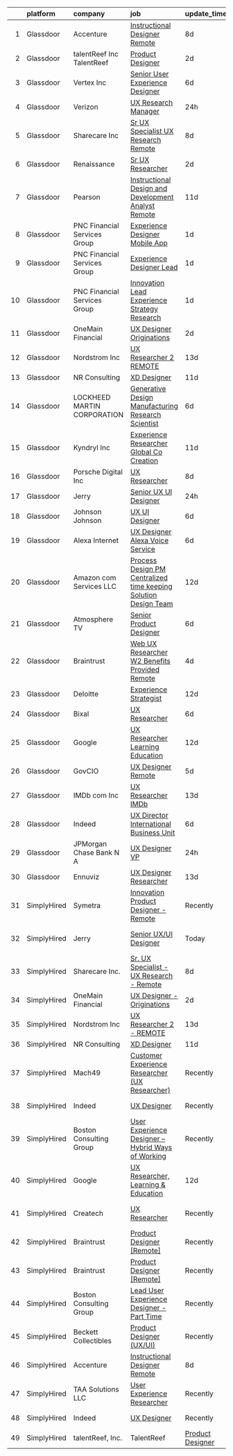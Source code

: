 

|    | platform    | company                       | job                                                                                                                                                                                                                                                                                                                                                                                                                                                                                                                                                                                                                                                                                                                                                                                                                                                                                                                                                                                                                                                                                                                                                                                                                                                                                                                                                                                                                                                                                                                                                                                                                                  | update_time   | location                   |
|---:|:------------|:------------------------------|:-------------------------------------------------------------------------------------------------------------------------------------------------------------------------------------------------------------------------------------------------------------------------------------------------------------------------------------------------------------------------------------------------------------------------------------------------------------------------------------------------------------------------------------------------------------------------------------------------------------------------------------------------------------------------------------------------------------------------------------------------------------------------------------------------------------------------------------------------------------------------------------------------------------------------------------------------------------------------------------------------------------------------------------------------------------------------------------------------------------------------------------------------------------------------------------------------------------------------------------------------------------------------------------------------------------------------------------------------------------------------------------------------------------------------------------------------------------------------------------------------------------------------------------------------------------------------------------------------------------------------------------|:--------------|:---------------------------|
|  1 | Glassdoor   | Accenture                     | [Instructional Designer Remote](https://www.glassdoor.com/partner/jobListing.htm?pos=108&ao=1136043&s=58&guid=00000181d2451c56bf988dd94c0684aa&src=GD_JOB_AD&t=SR&vt=w&cs=1_0899c371&cb=1657090153918&jobListingId=1007967472120&jrtk=3-0-1g794a74pk61r801-1g794a757i6i4800-5be2c3ef4de63b52-)                                                                                                                                                                                                                                                                                                                                                                                                                                                                                                                                                                                                                                                                                                                                                                                                                                                                                                                                                                                                                                                                                                                                                                                                                                                                                                                                       | 8d            | Remote                     |
|  2 | Glassdoor   | talentReef  Inc    TalentReef | [Product Designer](https://www.glassdoor.com/partner/jobListing.htm?pos=113&ao=1136043&s=58&guid=00000181d2451c56bf988dd94c0684aa&src=GD_JOB_AD&t=SR&vt=w&ea=1&cs=1_7e8b7b85&cb=1657090153918&jobListingId=1007979517908&jrtk=3-0-1g794a74pk61r801-1g794a757i6i4800-c9d3618b4b99e0a5-)                                                                                                                                                                                                                                                                                                                                                                                                                                                                                                                                                                                                                                                                                                                                                                                                                                                                                                                                                                                                                                                                                                                                                                                                                                                                                                                                               | 2d            | Denver, CO                 |
|  3 | Glassdoor   | Vertex  Inc                   | [Senior User Experience Designer](https://www.glassdoor.com/partner/jobListing.htm?pos=130&ao=1136043&s=58&guid=00000181d2451c56bf988dd94c0684aa&src=GD_JOB_AD&t=SR&vt=w&cs=1_240bcd1e&cb=1657090153920&jobListingId=1007971814966&jrtk=3-0-1g794a74pk61r801-1g794a757i6i4800-aab267d3576b7ca5-)                                                                                                                                                                                                                                                                                                                                                                                                                                                                                                                                                                                                                                                                                                                                                                                                                                                                                                                                                                                                                                                                                                                                                                                                                                                                                                                                     | 6d            | King of Prussia, PA        |
|  4 | Glassdoor   | Verizon                       | [UX Research Manager](https://www.glassdoor.com/partner/jobListing.htm?pos=106&ao=1110586&s=58&guid=00000181d2451c56bf988dd94c0684aa&src=GD_JOB_AD&t=SR&vt=w&cs=1_f62cc026&cb=1657090153917&jobListingId=1007985846556&cpc=56C4EA4A1A191A49&jrtk=3-0-1g794a74pk61r801-1g794a757i6i4800-74661d89c5bba42b--6NYlbfkN0BCNs6bE--Mn_ADd0RyzMq18ZUxdybwefWV8heO_C7Y98mRwJOBD1Cq6SSd-NViUSFRiYLKKGogQMV_KfYL38eCB7dYmW-VxWuVdyYZojcTYrY52Q-IFV23eV7xq5j-hvAHcp7_CrnA44KY0zJJ7h9uA0GlLtFQiJJoFjy6czjJEM2KNHd4wH8NX4OmuvgeJP6uKNyV_cBdN11Rq-BfVyFJ1ZWDXfHXtv8bZbXU2s7lNgmTQLJK2BGW7e-LWNZgpMVY77WWyyRs4A1gcpLTnmk5qi58Vp--0YTdG-8UcXB_tSUkp5q2hTIyKHlJIzuPyvdL6_vDX3iq9GQw74_QSTAYIZxxNfDDgZic2aWm7TR_LEgVXG6nLOHeoKQHJJLsmkkuWiBuyk66oBDV9DiPP_iw69wR-KT-g70jFO2eDGJDH53r80bJJXOMJGFWoBUuM_SQStAFq1lDX4jBh_IF2ELYGgXO8aP1pBNXH1MMLVFvIKPHcQOVADIUcdM84NXTaf7Qv7-bdZE7W-Aujic5VJe5i3OmRe4rAn0qdiw4Ne1y0lELcGPhedL-SMbxEj_OLEi67n-0arRC0tBX3686rFFgpjcpVQAXL88Yve1RxIFXi_ZdKanh8S9WbXpYCRH5EyHyRaGbvqH4x6MmcxDgfQTj_dYzJKtNx2fNlmsWGrAwze3gVjrzPdaZxc1I9Ar77p85-RgZLA0BuWTP9pbP4iJX32Wtcow8ERfoXdUCdv2rQbBTfnGjNrY4)                                                                                                                                                                                                                                                                                                                                                                                                                                                                                                                            | 24h           | New York, NY               |
|  5 | Glassdoor   | Sharecare Inc                 | [Sr  UX Specialist   UX Research   Remote](https://www.glassdoor.com/partner/jobListing.htm?pos=101&ao=1110586&s=58&guid=00000181d2451c56bf988dd94c0684aa&src=GD_JOB_AD&t=SR&vt=w&ea=1&cs=1_78c650a0&cb=1657090153917&jobListingId=1007966449921&cpc=70E6D4E49C80165A&jrtk=3-0-1g794a74pk61r801-1g794a757i6i4800-ff95491d9aeaf78e--6NYlbfkN0CD1hBfWsBw5DM-YDGAaMep4uvZgqlruHo5sjceRFS_Kd4jXnpZREDJtd83C4OGlwQ2RGIheH6YWp3Yr27h37aOvIyd1b-FGfgAsBbkfcOH2K300myWYzkjgRHqrBUX4cv9uMe-jU3jZPO_92XAHU2TNqw0IPnbNGVDz_qgFvTc2OSfXvyh0yn5LKXq3fRfeR1q2q_87Uv4WeedUhrTHAwxdEMfY6tskiDl8Qpni2GrknpfhsjASs8WdtKBsWzYuD-8Qt0N5pe8zDAQVOR321HfUnuPisjwGvHbw3IMzfk9YoiMD63g2y525OW7KjB8AfPRPuUiYwvzdI6_pIFg1Gw9qBEQQDmcQK7GfU7BZN2MaoKKD40PcARelVpuMspOz1GDmRjKgPsaKYzjWxEfcLId4BgrAU9QxrZuZ74SEzpn6SdhMxSxB7jxNmUwhtDBRIu2KiJGFATU8loYnDg2_RXM2LAJmxlyPNjPjo3DCJvxABVSWPXX1MOMDJs1xcq_eIxly7CBojBJe7Q1l9eJnpewpL8emOv0nbsT6w1UgdRXmUvpCj2vQqSIt-cLNcbuHuM0sOHe46zlIXMWVZYn-28AKyUp3iAYOPShM6-OpQaq06H-n37lJEVEsduVjIlMws2THDKIg3OhYw%3D%3D)                                                                                                                                                                                                                                                                                                                                                                                                                                                                                                                                                                                                      | 8d            | Atlanta, GA                |
|  6 | Glassdoor   | Renaissance                   | [Sr  UX Researcher](https://www.glassdoor.com/partner/jobListing.htm?pos=118&ao=1136043&s=58&guid=00000181d2451c56bf988dd94c0684aa&src=GD_JOB_AD&t=SR&vt=w&ea=1&cs=1_01829573&cb=1657090153919&jobListingId=1007981081148&jrtk=3-0-1g794a74pk61r801-1g794a757i6i4800-7ce5b40f6a3987e4-)                                                                                                                                                                                                                                                                                                                                                                                                                                                                                                                                                                                                                                                                                                                                                                                                                                                                                                                                                                                                                                                                                                                                                                                                                                                                                                                                              | 2d            | Remote                     |
|  7 | Glassdoor   | Pearson                       | [Instructional Design and Development Analyst  Remote ](https://www.glassdoor.com/partner/jobListing.htm?pos=124&ao=1136043&s=58&guid=00000181d2451c56bf988dd94c0684aa&src=GD_JOB_AD&t=SR&vt=w&cs=1_2d0521a2&cb=1657090153919&jobListingId=1007961604984&jrtk=3-0-1g794a74pk61r801-1g794a757i6i4800-7431c2f91655a02d-)                                                                                                                                                                                                                                                                                                                                                                                                                                                                                                                                                                                                                                                                                                                                                                                                                                                                                                                                                                                                                                                                                                                                                                                                                                                                                                               | 11d           | Elk Grove Village, IL      |
|  8 | Glassdoor   | PNC Financial Services Group  | [Experience Designer   Mobile App](https://www.glassdoor.com/partner/jobListing.htm?pos=103&ao=1110586&s=58&guid=00000181d2451c56bf988dd94c0684aa&src=GD_JOB_AD&t=SR&vt=w&cs=1_c5795261&cb=1657090153917&jobListingId=1007982588220&cpc=7F6F94E2229B3AB5&jrtk=3-0-1g794a74pk61r801-1g794a757i6i4800-68cc8588b984d398--6NYlbfkN0AMofH_6zXbiqn6xehDj89HQNfpf30LHk40Y3Yl5cZTpm-EXukPQNetNbgZyPcaSjnrLyJG9xGhiN6pcVensUROEhmMBG7ruwUuDO-3_ER7-oi202RhxDgnRm9NWBYVYuubQ-auQ_EhJGJa8tPCBiXfYspzCyP3wsAGyYVw-kFoVeUxWUMk5KoAKDYqa7VtwGVBrNZvkRYImWVCFOgc7deywGlqlMmXycNkJiQrG_lXsrObKianiHV2Ce0P2Xc-cBGe3eyle49VBlyNXuhYo26_M4Up0-HmLzYF2NT3iinomYmPnZkkTT8d_a-Zx3R2VY2HXqfDhyQFi8fd6xyRYWnKuEECD4OUgLZzfUFUD1nQBo_XJ2eRLTGeWZk1n5G7m4MTkDX9VWyCj8niJNF-3_KHiV1Muw2hSAMJukdYYQzXOakCK6l3ysdg5UUF9UFVfRMEu1wUlUOBhqBqm1kWW3Zi5n8QvRylf7NWxJs-7FPuVhiBLHEqHqx9ZeTEGozpGZZ-K2eXk8GyzXOuE4D-zvcCCvJmZYWfmxLspkSlDC6YtBnXO88VJzhnBHKrzOwwBbiF5TzVNqucrCa_DZETvpWrEEmXTkxtrJA3WsbQN5lHfECn0kQ_CF9gh7UNB8RoE_DJAXIglkzLkB1v6dV6L5EosLsuNEMDLRiZP9oAl9n02IPh6k9UKYei_-Y3DbAqDMfZhKQFD37jJRFoU5ILjfwPX8W1NuEfccok-IW-0JxoMH87U7FGS5u_KJd1_IEwlPPfdH-fKNDcI6y6U5KvLJ4WytundEChSXKkDoWBHL574fo9i9gvusYr11Lvc7jFxb1poUGiQgiu6HpDvAvYnDSDBHhJm90oDYyU39phLc4-sLBJ4i7flEKpz-SR4quGbuvcHD0cgxFYNb8BCnlMhmMI-h8U7WNyZJXKeuGcss0g7XxDLcsUnllj9qaLBQiZ80i5aVNYA8J4Wgi-JEPRKSYKqc1UpmWxKt6_keG09_cpIQ2V2_Ai71uJhpu3oIDcpCzLhdo2HrxDRF1J8JJw5mwemAL5UUQ-VD6lcUclpayjCVZLV8LOi2wA2zHyKpK6_bk9gBXtM998EYMH7M1HRniASmNHBBk-alh3gyANP1_TgYUK90sx2Af28-Otsu9d5hK4o_GJZkbtI50F9zY8AAZq2-T1hwsbcFptvN2hkWEx8JXPuiEuXWyTfcjSmeU_HaOKWs9wNOBKIRsx4W3Pw4JR)               | 1d            | Pittsburgh, PA             |
|  9 | Glassdoor   | PNC Financial Services Group  | [Experience Designer Lead](https://www.glassdoor.com/partner/jobListing.htm?pos=104&ao=1110586&s=58&guid=00000181d2451c56bf988dd94c0684aa&src=GD_JOB_AD&t=SR&vt=w&cs=1_fbf74a66&cb=1657090153917&jobListingId=1007982586273&cpc=9DC6E4D8324653EE&jrtk=3-0-1g794a74pk61r801-1g794a757i6i4800-c05c35824ecef15b--6NYlbfkN0AMofH_6zXbiqn6xehDj89HQNfpf30LHk40Y3Yl5cZTpm-EXukPQNetNbgZyPcaSjnrLyJG9xGhiEaaW6YdAPCwXAZLb78fiNsHz3Av8Uu1ZGU8a4_e9MT9wB8CFHlihswxuPdGtOJk4bHPe-RBy25D0mUiZPGp2QB8ubanZwqFbGiogZ_UkSqdBXRhSwKX9jnn8C6QUJR1zRjsd8LNLIA3Sa0m3tSFVlNZCOT4C_6M-bZLtLKeyLQTWtH58KrNbKI0IitxQ4mAFPQ5E2SmT8541rilSICQagR_Ifl7YqhZO8c2kHkuXD0cTqC5xyo1vj5HDh0RoCwGziIydURysfKSiSP2Zot4hsyUQUoxna0RjtkhqKho99z10EUb27_cXTzCz9QMlZGKp8aM-QVBHcsxsQgXvCq05cGGFAv4fb0r1srRoQNluDXIORpJcXIeyYCE2ZqB-sOuh583OxDDJ0rhs271SRY_iS2ENrXCxfTGR7qbonrfJVEtqmpYTBa7DFQ3pPxS6GGoze3onAIdpfIIKp7kwtLd33V7eF1mwHcowwcEuk0OmTepHdVRcmHa3WTDtlzjXYSsYgImVL3qlcyUxw_JJTZ008dVR4c7KSa63JjxdbK9Ztdw3NGeripaqSakccIcbVZyYRhekuQMG0dGqc2rLLickiku2fYDV-QWYdh54JJOJ0GQ8DrKNLoZXzKF75360_gD9XahMtg2jLFk_Vj5jXCVYwbXquagzJTBk7HlI8gXFfx0P4axfbUQudRChkhAIAjd-GZzynGlKX81-lRJAcrJToZ97-7y_AzW9hyO50P2IfcFQb9xOUPK2VV6UlIIcIEJ0x2ASYQQNjI_R6twPdI4GYdu3Bdpxks8CBTkXoQyDjvPpoZO4iGB38_xa5_fs4cBIogGcvT3B5uP0zjQ6pKytr8BAAvl4n5dI4d3lXzS8uuo7zO_axMoCkR4ekGw4ZVhR-E69QW7MUcikcS-bs0HkwgWq8t0CYXHz0Bbn3NRS1K9_sULp8NY7kPHJqkNja-aOUlxAIUoUqJzOlpds4s4wkqbPlEsKVybhoZ2N_38qElTPN6QFJlJRXPGymjL61hs4bIZ7AZjHttI5s09tM38yxY9OVtKc_AT9WiAtRBH0PFeuUsgDBapXh1CV-RT03uSXKlinRVghEIQ_Ue1cENq5dnSncgOtfhMuDRN0C7pniPhuxeCbjyvN0o%3D)                                         | 1d            | Pittsburgh, PA             |
| 10 | Glassdoor   | PNC Financial Services Group  | [Innovation Lead  Experience Strategy Research ](https://www.glassdoor.com/partner/jobListing.htm?pos=105&ao=1110586&s=58&guid=00000181d2451c56bf988dd94c0684aa&src=GD_JOB_AD&t=SR&vt=w&cs=1_dbbf3035&cb=1657090153917&jobListingId=1007982585952&cpc=149B3D5996025BBA&jrtk=3-0-1g794a74pk61r801-1g794a757i6i4800-d203bae6f377cd11--6NYlbfkN0AMofH_6zXbiqn6xehDj89HQNfpf30LHk40Y3Yl5cZTpm-EXukPQNet_K9MQV9Co4x1KzDJDhccgStxrsNe1OrK0eklgBWt5Z9JXu6z5DCKkKJPfxwRTRRpCNQxa5pnS9g5SUBKr1LVQSpDa9x9uPyve-BCCEXGFNRbWTx6ZrXjPzMQqh6JMKR8iktkRXAzRydUfXxYsPxYyXyoUouNoldsfx1l18Tn6BgEcLs1xBTjjcrtDDvSdTlEi1dyGeY3yxxKj1POGB_SRS8i61vD8NwhVw8swes2GQRI3cJXN474-nKe0-sjHnN73uJ7wnrOvG6JOGa-APTD-ZH0JGi60I3ojwiJcQ7qZRDCDxVUhoPEF1c1UM49v9XrpRvvnq1C2aBB1wlReMLeXiumdyGeksA4o74l9ChR_frpmYgTVaUUSfGPygp9O9o_s63v2JVXLwwCIDaS_XTpqXLJQQAoP5WGOcmX8Seb5eIJd5zv7V4vbX1Pa49gbSOSEf97hV4mkWmgXgSJFMVFDQS4ztc4blUSoGx9__iV4ekmEohCfFSjB6_VsPZ8DFSD6RBxnMRitR_E6w6V2g0zaD-NAM4WugzU6_yF8Ic8UiUagU8AFRQ0F8aLb90zXoLtDEWVERTWeDR77KwJQJSaC4bc85rzTT0IMNP8qp3E5V79KEGtzlpuxjMK6tJ-SYfyfH9JKi-JfUKF5NpgXpsdOu-CdFnzbYPN2LCXfEPFpgrxWpECNXWoMvdgVXHIvwTuxDEBfQIsQuM0lmDu612L2M5H91vFzt4OULeqDTyGbexVUgpjxoS0YhEqj2iiTIZcEMR5BB75JhzqCMziPRhnDVNpG-Qtvv--LteD5pOtrwxKrRylyO7edJIFEgpDbXQMxeTyfWJ8QRJX6qqJJPB_tKkSjUCJwck3mZqqESvXK4DyYUhi6Ac-SmeX-WnF8CBc7qb8hKRyGLkJn1Ylz3LBwX_5usdRdeqkrcnZPdVcJaa7yOUEbdg6vcD8O51LlzLqHTE9JSmrNbT4D1pnSJ2gWjY9ffAYtVCvn4JoZ4IKGxjfkIfUCYwhI9NIrCUHQldWZFJpJmU3sgWpVBvW29u_c2rpYsuxIEQ8P6Vfjm40lyr_YYGSQVnVvSZtQ8H7w4SnYSKUMRH_HsrVFqoPk69632jcdRKbbshfXw4iVVhAe83yDhtTOY2kcHvWzJzOeoY0JAEwPSRbgo1VJXsK7tQCOXyPd-eZwNMg) | 1d            | Dallas, TX                 |
| 11 | Glassdoor   | OneMain Financial             | [UX Designer   Originations](https://www.glassdoor.com/partner/jobListing.htm?pos=102&ao=1110586&s=58&guid=00000181d2451c56bf988dd94c0684aa&src=GD_JOB_AD&t=SR&vt=w&cs=1_93ff4cb1&cb=1657090153917&jobListingId=1007980703903&cpc=E521981D00147CE2&jrtk=3-0-1g794a74pk61r801-1g794a757i6i4800-86b9df97455070f0--6NYlbfkN0Bjlu5n-gv5HO0Uw8oUWkLCzq7-4ueCq4bqHo-b0jTNgEo79qTxKEF1eiLEZ0uE3qfL9Ia5HwWSp79IjZ0NITJAnm2cF4aVz4alM0_d68pOvfQtBvJTv5gmiA074mvypa7u7keekADVDJxJRtj4rIS2C9_yIqc91-TfeTNdrD9Un2kka7YB9LgDNzOe7ys7kHzZ0lsC0F3XRp3WVy6P_g05MjVn3nVZnBSU15DbXA-WFhPkOK0ZcXrRVJIueF0rmUKGmhDcSv8Hwbz85H6E1L6arSyhVgI_7jdSazZn37vdc4wY82cTNbY3xS0RbqK8OYf5CMT-B5OEsvvBljpjg_np7R8rQR9pnRCbhSsRGbzLBp2JgWYQZ0xN0dfq9NPdieZq1s7EEF9wyvuCQKq8LuLoo0cnXc72kB8kXRL9Q4vlULYVAfZ4XogQnd1RfwDHyjQkT9lIr-WwMQ%3D%3D)                                                                                                                                                                                                                                                                                                                                                                                                                                                                                                                                                                                                                                                                                                                                                                                                                         | 2d            | New York, NY               |
| 12 | Glassdoor   | Nordstrom Inc                 | [UX Researcher 2   REMOTE](https://www.glassdoor.com/partner/jobListing.htm?pos=111&ao=1136043&s=58&guid=00000181d2451c56bf988dd94c0684aa&src=GD_JOB_AD&t=SR&vt=w&cs=1_c93d9f9f&cb=1657090153918&jobListingId=1007957153362&jrtk=3-0-1g794a74pk61r801-1g794a757i6i4800-608155c439d6817a-)                                                                                                                                                                                                                                                                                                                                                                                                                                                                                                                                                                                                                                                                                                                                                                                                                                                                                                                                                                                                                                                                                                                                                                                                                                                                                                                                            | 13d           | Seattle, WA                |
| 13 | Glassdoor   | NR Consulting                 | [XD Designer](https://www.glassdoor.com/partner/jobListing.htm?pos=109&ao=1136043&s=58&guid=00000181d2451c56bf988dd94c0684aa&src=GD_JOB_AD&t=SR&vt=w&ea=1&cs=1_d8a8f545&cb=1657090153918&jobListingId=1007962200876&jrtk=3-0-1g794a74pk61r801-1g794a757i6i4800-37fe6b4c132875a9-)                                                                                                                                                                                                                                                                                                                                                                                                                                                                                                                                                                                                                                                                                                                                                                                                                                                                                                                                                                                                                                                                                                                                                                                                                                                                                                                                                    | 11d           | Remote                     |
| 14 | Glassdoor   | LOCKHEED MARTIN CORPORATION   | [Generative Design   Manufacturing Research Scientist](https://www.glassdoor.com/partner/jobListing.htm?pos=123&ao=1136043&s=58&guid=00000181d2451c56bf988dd94c0684aa&src=GD_JOB_AD&t=SR&vt=w&cs=1_95b4f829&cb=1657090153919&jobListingId=1007971993276&jrtk=3-0-1g794a74pk61r801-1g794a757i6i4800-5830dfb3cb1cb712-)                                                                                                                                                                                                                                                                                                                                                                                                                                                                                                                                                                                                                                                                                                                                                                                                                                                                                                                                                                                                                                                                                                                                                                                                                                                                                                                | 6d            | Billerica, MA              |
| 15 | Glassdoor   | Kyndryl  Inc                  | [Experience Researcher  Global Co Creation](https://www.glassdoor.com/partner/jobListing.htm?pos=119&ao=1136043&s=58&guid=00000181d2451c56bf988dd94c0684aa&src=GD_JOB_AD&t=SR&vt=w&cs=1_7d085157&cb=1657090153919&jobListingId=1007961232788&jrtk=3-0-1g794a74pk61r801-1g794a757i6i4800-93d3dd57df610c06-)                                                                                                                                                                                                                                                                                                                                                                                                                                                                                                                                                                                                                                                                                                                                                                                                                                                                                                                                                                                                                                                                                                                                                                                                                                                                                                                           | 11d           | Austin, TX                 |
| 16 | Glassdoor   | Porsche Digital Inc           | [UX Researcher](https://www.glassdoor.com/partner/jobListing.htm?pos=129&ao=1136043&s=58&guid=00000181d2451c56bf988dd94c0684aa&src=GD_JOB_AD&t=SR&vt=w&cs=1_57df1cc8&cb=1657090153920&jobListingId=1007965384726&jrtk=3-0-1g794a74pk61r801-1g794a757i6i4800-1bfb70a52c92c339-)                                                                                                                                                                                                                                                                                                                                                                                                                                                                                                                                                                                                                                                                                                                                                                                                                                                                                                                                                                                                                                                                                                                                                                                                                                                                                                                                                       | 8d            | Atlanta, GA                |
| 17 | Glassdoor   | Jerry                         | [Senior UX UI Designer](https://www.glassdoor.com/partner/jobListing.htm?pos=125&ao=1136043&s=58&guid=00000181d2451c56bf988dd94c0684aa&src=GD_JOB_AD&t=SR&vt=w&ea=1&cs=1_8a885825&cb=1657090153919&jobListingId=1007985272322&jrtk=3-0-1g794a74pk61r801-1g794a757i6i4800-2ce4b0ce3ae51f10-)                                                                                                                                                                                                                                                                                                                                                                                                                                                                                                                                                                                                                                                                                                                                                                                                                                                                                                                                                                                                                                                                                                                                                                                                                                                                                                                                          | 24h           | Illinois                   |
| 18 | Glassdoor   | Johnson   Johnson             | [UX UI Designer](https://www.glassdoor.com/partner/jobListing.htm?pos=110&ao=1136043&s=58&guid=00000181d2451c56bf988dd94c0684aa&src=GD_JOB_AD&t=SR&vt=w&cs=1_55fcffba&cb=1657090153918&jobListingId=1007971810251&jrtk=3-0-1g794a74pk61r801-1g794a757i6i4800-fcb3b0239c2331a4-)                                                                                                                                                                                                                                                                                                                                                                                                                                                                                                                                                                                                                                                                                                                                                                                                                                                                                                                                                                                                                                                                                                                                                                                                                                                                                                                                                      | 6d            | Raritan, NJ                |
| 19 | Glassdoor   | Alexa Internet                | [UX Designer  Alexa Voice Service](https://www.glassdoor.com/partner/jobListing.htm?pos=117&ao=1136043&s=58&guid=00000181d2451c56bf988dd94c0684aa&src=GD_JOB_AD&t=SR&vt=w&cs=1_4a3528a0&cb=1657090153919&jobListingId=1007971271477&jrtk=3-0-1g794a74pk61r801-1g794a757i6i4800-d84fdd267fe290b3-)                                                                                                                                                                                                                                                                                                                                                                                                                                                                                                                                                                                                                                                                                                                                                                                                                                                                                                                                                                                                                                                                                                                                                                                                                                                                                                                                    | 6d            | Remote                     |
| 20 | Glassdoor   | Amazon com Services LLC       | [Process Design PM  Centralized time keeping   Solution Design Team](https://www.glassdoor.com/partner/jobListing.htm?pos=128&ao=1136043&s=58&guid=00000181d2451c56bf988dd94c0684aa&src=GD_JOB_AD&t=SR&vt=w&cs=1_93b14526&cb=1657090153920&jobListingId=1007959959158&jrtk=3-0-1g794a74pk61r801-1g794a757i6i4800-0d5574eeed0b1027-)                                                                                                                                                                                                                                                                                                                                                                                                                                                                                                                                                                                                                                                                                                                                                                                                                                                                                                                                                                                                                                                                                                                                                                                                                                                                                                  | 12d           | Seattle, WA                |
| 21 | Glassdoor   | Atmosphere TV                 | [Senior Product Designer](https://www.glassdoor.com/partner/jobListing.htm?pos=121&ao=1136043&s=58&guid=00000181d2451c56bf988dd94c0684aa&src=GD_JOB_AD&t=SR&vt=w&ea=1&cs=1_0c0d578f&cb=1657090153919&jobListingId=1007971103836&jrtk=3-0-1g794a74pk61r801-1g794a757i6i4800-5db955346cf1d19a-)                                                                                                                                                                                                                                                                                                                                                                                                                                                                                                                                                                                                                                                                                                                                                                                                                                                                                                                                                                                                                                                                                                                                                                                                                                                                                                                                        | 6d            | Austin, TX                 |
| 22 | Glassdoor   | Braintrust                    | [Web UX Researcher    W2   Benefits Provided    Remote ](https://www.glassdoor.com/partner/jobListing.htm?pos=114&ao=1136043&s=58&guid=00000181d2451c56bf988dd94c0684aa&src=GD_JOB_AD&t=SR&vt=w&cs=1_c85e3ea8&cb=1657090153918&jobListingId=1007977522233&jrtk=3-0-1g794a74pk61r801-1g794a757i6i4800-c5330b095f7f7454-)                                                                                                                                                                                                                                                                                                                                                                                                                                                                                                                                                                                                                                                                                                                                                                                                                                                                                                                                                                                                                                                                                                                                                                                                                                                                                                              | 4d            | San Francisco, CA          |
| 23 | Glassdoor   | Deloitte                      | [Experience Strategist](https://www.glassdoor.com/partner/jobListing.htm?pos=126&ao=1136043&s=58&guid=00000181d2451c56bf988dd94c0684aa&src=GD_JOB_AD&t=SR&vt=w&cs=1_dc447683&cb=1657090153920&jobListingId=1007958459453&jrtk=3-0-1g794a74pk61r801-1g794a757i6i4800-90b21840f0137d89-)                                                                                                                                                                                                                                                                                                                                                                                                                                                                                                                                                                                                                                                                                                                                                                                                                                                                                                                                                                                                                                                                                                                                                                                                                                                                                                                                               | 12d           | Seattle, WA                |
| 24 | Glassdoor   | Bixal                         | [UX Researcher](https://www.glassdoor.com/partner/jobListing.htm?pos=127&ao=1136043&s=58&guid=00000181d2451c56bf988dd94c0684aa&src=GD_JOB_AD&t=SR&vt=w&cs=1_c414c25d&cb=1657090153920&jobListingId=1007971191748&jrtk=3-0-1g794a74pk61r801-1g794a757i6i4800-ceca15e579803118-)                                                                                                                                                                                                                                                                                                                                                                                                                                                                                                                                                                                                                                                                                                                                                                                                                                                                                                                                                                                                                                                                                                                                                                                                                                                                                                                                                       | 6d            | Remote                     |
| 25 | Glassdoor   | Google                        | [UX Researcher  Learning   Education](https://www.glassdoor.com/partner/jobListing.htm?pos=115&ao=1136043&s=58&guid=00000181d2451c56bf988dd94c0684aa&src=GD_JOB_AD&t=SR&vt=w&cs=1_af68413b&cb=1657090153918&jobListingId=1007959780547&jrtk=3-0-1g794a74pk61r801-1g794a757i6i4800-df1c80ee7936e630-)                                                                                                                                                                                                                                                                                                                                                                                                                                                                                                                                                                                                                                                                                                                                                                                                                                                                                                                                                                                                                                                                                                                                                                                                                                                                                                                                 | 12d           | San Francisco, CA          |
| 26 | Glassdoor   | GovCIO                        | [UX Designer  Remote ](https://www.glassdoor.com/partner/jobListing.htm?pos=116&ao=1136043&s=58&guid=00000181d2451c56bf988dd94c0684aa&src=GD_JOB_AD&t=SR&vt=w&cs=1_b6a571fe&cb=1657090153919&jobListingId=1007973829127&jrtk=3-0-1g794a74pk61r801-1g794a757i6i4800-3c3a8742c6bc3871-)                                                                                                                                                                                                                                                                                                                                                                                                                                                                                                                                                                                                                                                                                                                                                                                                                                                                                                                                                                                                                                                                                                                                                                                                                                                                                                                                                | 5d            | Remote                     |
| 27 | Glassdoor   | IMDb com  Inc                 | [UX Researcher  IMDb](https://www.glassdoor.com/partner/jobListing.htm?pos=120&ao=1136043&s=58&guid=00000181d2451c56bf988dd94c0684aa&src=GD_JOB_AD&t=SR&vt=w&cs=1_a6e9e990&cb=1657090153919&jobListingId=1007957418675&jrtk=3-0-1g794a74pk61r801-1g794a757i6i4800-c268364bb23a3570-)                                                                                                                                                                                                                                                                                                                                                                                                                                                                                                                                                                                                                                                                                                                                                                                                                                                                                                                                                                                                                                                                                                                                                                                                                                                                                                                                                 | 13d           | Remote                     |
| 28 | Glassdoor   | Indeed                        | [UX Director   International Business Unit](https://www.glassdoor.com/partner/jobListing.htm?pos=107&ao=1110586&s=58&guid=00000181d2451c56bf988dd94c0684aa&src=GD_JOB_AD&t=SR&vt=w&cs=1_53ca22c3&cb=1657090153918&jobListingId=1007971205893&cpc=8795CF9063CD573D&jrtk=3-0-1g794a74pk61r801-1g794a757i6i4800-8bdda3467dc467eb--6NYlbfkN0CiRNM7CVr8YueLFKlzwbFWI0o7IjV438l4sVrvKZ0flpURU_mqoI8E88RAJZx1_nToDFyAHICBRXysA2QPrqnmdYMjauVfVm-aXzBipg7d0uLKOPw3sWUpNXv1jrlnDln_8TO8QbrxYzd69lSsEXtW-RzE3jUWACSKSpZXC7yQgZA1Ts5SMnldfVaA-hfJpdS3cBfOdRO-4xHO4Q8qf75PjoGicWuJfwIPw0LZDNe7XU1W6AqUfxNAJuyxhoYEncszIOdzQco17BBDsQFqL-0Kbm4lcaZa94qSTqYNFTTurjzQ_4IT3QMVo0FwM4xrdYBaYrJg6ltEF4InFouP5WxmypXfDvdGjT4Jt11KDpL93aPNdJyWqjtkAWxZxsGGWv6v2ou3JFuauUKNHuYPk79bVmL3n8Lsu9CxFu_rkbt3ITpS6EKgQiJHyRqTa3QwuUsP4b170Kqr4FLYbg43W0bmImXzCZom2DgFpwf36ivpseEyTHZLg_wiZd2J5psxKvShaO5NX850RUTxyRWWblfv)                                                                                                                                                                                                                                                                                                                                                                                                                                                                                                                                                                                                                                                                                                                                      | 6d            | Austin, TX                 |
| 29 | Glassdoor   | JPMorgan Chase Bank  N A      | [UX Designer  VP](https://www.glassdoor.com/partner/jobListing.htm?pos=112&ao=1136043&s=58&guid=00000181d2451c56bf988dd94c0684aa&src=GD_JOB_AD&t=SR&vt=w&cs=1_0f2d8339&cb=1657090153918&jobListingId=1007986250091&jrtk=3-0-1g794a74pk61r801-1g794a757i6i4800-8f8bdca42a820949-)                                                                                                                                                                                                                                                                                                                                                                                                                                                                                                                                                                                                                                                                                                                                                                                                                                                                                                                                                                                                                                                                                                                                                                                                                                                                                                                                                     | 24h           | Columbus, OH               |
| 30 | Glassdoor   | Ennuviz                       | [UX Designer   Researcher](https://www.glassdoor.com/partner/jobListing.htm?pos=122&ao=1136043&s=58&guid=00000181d2451c56bf988dd94c0684aa&src=GD_JOB_AD&t=SR&vt=w&cs=1_10a75416&cb=1657090153919&jobListingId=1007957202460&jrtk=3-0-1g794a74pk61r801-1g794a757i6i4800-bb8b6090dc9e4108-)                                                                                                                                                                                                                                                                                                                                                                                                                                                                                                                                                                                                                                                                                                                                                                                                                                                                                                                                                                                                                                                                                                                                                                                                                                                                                                                                            | 13d           | New York, NY               |
| 31 | SimplyHired | Symetra                       | [Innovation Product Designer - Remote](https://www.simplyhired.com/job/hSkWjaWMYgFhCFQx-vz3tfIowyPuP4lujgWiB5HyDVHP--PC0XA9tQ?q=generative+designer)                                                                                                                                                                                                                                                                                                                                                                                                                                                                                                                                                                                                                                                                                                                                                                                                                                                                                                                                                                                                                                                                                                                                                                                                                                                                                                                                                                                                                                                                                 | Recently      | Bellevue, WA               |
| 32 | SimplyHired | Jerry                         | [Senior UX/UI Designer](https://www.simplyhired.com/job/U2KKkrM_gCpBIMG4vBqBmxaXD3iGUIwB2BglC-Gvk2OUqJTF2ZEZXQ?q=generative+designer)                                                                                                                                                                                                                                                                                                                                                                                                                                                                                                                                                                                                                                                                                                                                                                                                                                                                                                                                                                                                                                                                                                                                                                                                                                                                                                                                                                                                                                                                                                | Today         | New York, NY +11 locations |
| 33 | SimplyHired | Sharecare Inc.                | [Sr. UX Specialist - UX Research - Remote](https://www.simplyhired.com/job/yAXt4bmQ8xuHM9-XoGMSvIshFuvl9QBMranrz7qLOKTM0oYizHKPlg?q=generative+designer)                                                                                                                                                                                                                                                                                                                                                                                                                                                                                                                                                                                                                                                                                                                                                                                                                                                                                                                                                                                                                                                                                                                                                                                                                                                                                                                                                                                                                                                                             | 8d            | Atlanta, GA                |
| 34 | SimplyHired | OneMain Financial             | [UX Designer - Originations](https://www.simplyhired.com/job/4yLUuNouaWp3kbcCnG3MlvmakIEbk4feM39gKP_3zfeS8dKdwILzIQ?q=generative+designer)                                                                                                                                                                                                                                                                                                                                                                                                                                                                                                                                                                                                                                                                                                                                                                                                                                                                                                                                                                                                                                                                                                                                                                                                                                                                                                                                                                                                                                                                                           | 2d            | Evansville, IN             |
| 35 | SimplyHired | Nordstrom Inc                 | [UX Researcher 2 - REMOTE](https://www.simplyhired.com/job/6lwKITcTEPLMJdWVLA0p2KF-JUCKp7WKk0hyeGG-pjZ4y10DKZolYg?q=generative+designer)                                                                                                                                                                                                                                                                                                                                                                                                                                                                                                                                                                                                                                                                                                                                                                                                                                                                                                                                                                                                                                                                                                                                                                                                                                                                                                                                                                                                                                                                                             | 13d           | Seattle, WA +5 locations   |
| 36 | SimplyHired | NR Consulting                 | [XD Designer](https://www.simplyhired.com/job/P6myDGETgTQaOZ6DR-q1K3YtrEX8D3XfV62ZDDaajMYUd6aqPtn21w?q=generative+designer)                                                                                                                                                                                                                                                                                                                                                                                                                                                                                                                                                                                                                                                                                                                                                                                                                                                                                                                                                                                                                                                                                                                                                                                                                                                                                                                                                                                                                                                                                                          | 11d           | Remote                     |
| 37 | SimplyHired | Mach49                        | [Customer Experience Researcher (UX Researcher)](https://www.simplyhired.com/job/gqc9Ocab-denE9zg_FBaTShyzapkVQXgcFJ-vcQ1KVfTZeOjGs_qOA?q=generative+designer)                                                                                                                                                                                                                                                                                                                                                                                                                                                                                                                                                                                                                                                                                                                                                                                                                                                                                                                                                                                                                                                                                                                                                                                                                                                                                                                                                                                                                                                                       | Recently      | Boston, MA                 |
| 38 | SimplyHired | Indeed                        | [UX Designer](https://www.simplyhired.com/job/7GiZIE7D3Vdy_WwQaWJKRxT3iPyT6Rqzli4Zo5eTP3IEz4tsOt1bKA?q=generative+designer)                                                                                                                                                                                                                                                                                                                                                                                                                                                                                                                                                                                                                                                                                                                                                                                                                                                                                                                                                                                                                                                                                                                                                                                                                                                                                                                                                                                                                                                                                                          | Recently      | United States              |
| 39 | SimplyHired | Boston Consulting Group       | [User Experience Designer – Hybrid Ways of Working](https://www.simplyhired.com/job/nHgr8aihvwAhROGC8SIe3MfXuyJ4e9HgwuObP2g4WtKN4paXHhqDDQ?q=generative+designer)                                                                                                                                                                                                                                                                                                                                                                                                                                                                                                                                                                                                                                                                                                                                                                                                                                                                                                                                                                                                                                                                                                                                                                                                                                                                                                                                                                                                                                                                    | Recently      | Boston, MA                 |
| 40 | SimplyHired | Google                        | [UX Researcher, Learning & Education](https://www.simplyhired.com/job/WGCSVKpQGbUMUJM-_ZKn_88_lb6_wQ3quIe5_IBj1DVzS_pd-OSyog?q=generative+designer)                                                                                                                                                                                                                                                                                                                                                                                                                                                                                                                                                                                                                                                                                                                                                                                                                                                                                                                                                                                                                                                                                                                                                                                                                                                                                                                                                                                                                                                                                  | 12d           | San Francisco, CA          |
| 41 | SimplyHired | Createch                      | [UX Researcher](https://www.simplyhired.com/job/i7kHaMs_t4HJbJlYlCbNzuzUNip4IiMfa1iEYNfuICNgoGdDox8jZA?q=generative+designer)                                                                                                                                                                                                                                                                                                                                                                                                                                                                                                                                                                                                                                                                                                                                                                                                                                                                                                                                                                                                                                                                                                                                                                                                                                                                                                                                                                                                                                                                                                        | Recently      | San Francisco, CA          |
| 42 | SimplyHired | Braintrust                    | [Product Designer [Remote]](https://www.simplyhired.com/job/n0s14HmHIAc4yHdoiwePOdLUx8nD2fVSRS4CgWY5fARcLZkJL1p8rw?q=generative+designer)                                                                                                                                                                                                                                                                                                                                                                                                                                                                                                                                                                                                                                                                                                                                                                                                                                                                                                                                                                                                                                                                                                                                                                                                                                                                                                                                                                                                                                                                                            | Recently      | New York, NY               |
| 43 | SimplyHired | Braintrust                    | [Product Designer [Remote]](https://www.simplyhired.com/job/TlICd5XP78EmcV9sHRkyx_msTxo2GpZZqXJTmX6nRWX-ph9csq2xjQ?q=generative+designer)                                                                                                                                                                                                                                                                                                                                                                                                                                                                                                                                                                                                                                                                                                                                                                                                                                                                                                                                                                                                                                                                                                                                                                                                                                                                                                                                                                                                                                                                                            | Recently      | San Francisco, CA          |
| 44 | SimplyHired | Boston Consulting Group       | [Lead User Experience Designer - Part Time](https://www.simplyhired.com/job/gYjUeld-lwSGizzANfpAXPMQqi2bVP1O38mRkZ0wSHIf9-ROYcUZ2g?q=generative+designer)                                                                                                                                                                                                                                                                                                                                                                                                                                                                                                                                                                                                                                                                                                                                                                                                                                                                                                                                                                                                                                                                                                                                                                                                                                                                                                                                                                                                                                                                            | Recently      | Boston, MA                 |
| 45 | SimplyHired | Beckett Collectibles          | [Product Designer (UX/UI)](https://www.simplyhired.com/job/gy0rLbkSdqKpBWtXfq3UwAEy9l89FRalzI2T5vH_cVb3ernBWBwUVg?q=generative+designer)                                                                                                                                                                                                                                                                                                                                                                                                                                                                                                                                                                                                                                                                                                                                                                                                                                                                                                                                                                                                                                                                                                                                                                                                                                                                                                                                                                                                                                                                                             | Recently      | Remote                     |
| 46 | SimplyHired | Accenture                     | [Instructional Designer Remote](https://www.simplyhired.com/job/hr8ncoKfleUGVuo--GGLtxtufm9lBPA3q1EeawLyF1PXiiCen_poQw?q=generative+designer)                                                                                                                                                                                                                                                                                                                                                                                                                                                                                                                                                                                                                                                                                                                                                                                                                                                                                                                                                                                                                                                                                                                                                                                                                                                                                                                                                                                                                                                                                        | 8d            | Remote                     |
| 47 | SimplyHired | TAA Solutions LLC             | [User Experience Researcher](https://www.simplyhired.com/job/wjoRPGlrDeWkwlRaEqq_Gym5MqB4Ek7dmQOcEA4GA9mm5VlldUhxnQ?q=generative+designer)                                                                                                                                                                                                                                                                                                                                                                                                                                                                                                                                                                                                                                                                                                                                                                                                                                                                                                                                                                                                                                                                                                                                                                                                                                                                                                                                                                                                                                                                                           | Recently      | Remote                     |
| 48 | SimplyHired | Indeed                        | [UX Designer](https://www.simplyhired.com/job/7GiZIE7D3Vdy_WwQaWJKRxT3iPyT6Rqzli4Zo5eTP3IEz4tsOt1bKA?q=generative+designer)                                                                                                                                                                                                                                                                                                                                                                                                                                                                                                                                                                                                                                                                                                                                                                                                                                                                                                                                                                                                                                                                                                                                                                                                                                                                                                                                                                                                                                                                                                          | Recently      | United States              |
| 49 | SimplyHired | talentReef, Inc. | TalentReef | [Product Designer](https://www.simplyhired.com/job/fhuZi9DD9Cap62xNMQRrgIoYVFES726pd1tDpAs0T9uOXpA4y5MwMA?q=generative+designer)                                                                                                                                                                                                                                                                                                                                                                                                                                                                                                                                                                                                                                                                                                                                                                                                                                                                                                                                                                                                                                                                                                                                                                                                                                                                                                                                                                                                                                                                                                     | 2d            | Denver, CO                 |